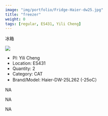 ```yaml
---
image: "img/portfolio/Fridge-Haier-dw25.jpg"
title: "freezer"
weight: 0
tags: [regular, ES431, Yili Cheng]
---
```


冰箱

<!--more-->

![]("../../img/portfolio/Fridge-Haier-dw25.jpg")

- PI: Yili Cheng
- Location: ES431
- Quantity: 2
- Category: CAT
- Brand/Model: Haier-DW-25L262 (-25oC）

NA

NA

NA
